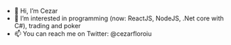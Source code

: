 - 👋  Hi, I’m Cezar
- 👀  I’m interested in programming (now: ReactJS, NodeJS, .Net core with C#), trading and poker 
- 📫  You can reach me on Twitter: @cezarfloroiu

<!---
cezarfloroiu/cezarfloroiu is a ✨ special ✨ repository because its `README.md` (this file) appears on your GitHub profile.
You can click the Preview link to take a look at your changes.
--->

